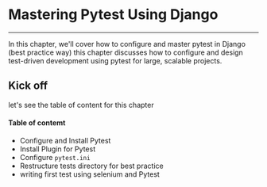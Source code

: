 # Mastering Pytest Using Django

---

In this chapter, we'll cover how to configure and master pytest in Django (best practice way) this chapter discusses how to configure and design test-driven development using pytest for large, scalable projects.

## Kick off

let's see the table of content for this chapter

#### Table of contemt

* Configure and Install Pytest
* Install Plugin for Pytest
* Configure `pytest.ini`
* Restructure tests directory for best practice
* writing first test using selenium and Pytest